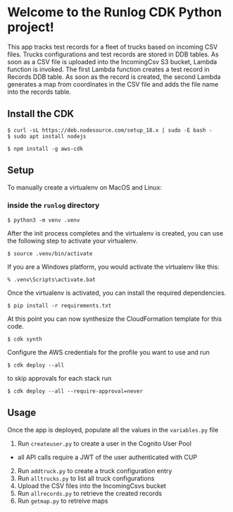 
# Welcome to the Runlog CDK Python project!

This app tracks test records for a fleet of trucks based on incoming CSV files. 
Trucks configurations and test records are stored in DDB tables. 
As soon as a CSV file is uploaded into the IncomingCsv S3 bucket, Lambda function is invoked. 
The first Lambda function creates a test record in Records DDB table. 
As soon as the record is created, the second Lambda generates a map from coordinates 
in the CSV file and adds the file name into the records table.

## Install the CDK

```
$ curl -sL https://deb.nodesource.com/setup_18.x | sudo -E bash -
$ sudo apt install nodejs
```

```
$ npm install -g aws-cdk
```

## Setup
To manually create a virtualenv on MacOS and Linux:

### inside the ```runlog``` directory
```
$ python3 -m venv .venv
```

After the init process completes and the virtualenv is created, you can use the following
step to activate your virtualenv.

```
$ source .venv/bin/activate
```

If you are a Windows platform, you would activate the virtualenv like this:

```
% .venv\Scripts\activate.bat
```

Once the virtualenv is activated, you can install the required dependencies.

```
$ pip install -r requirements.txt
```

At this point you can now synthesize the CloudFormation template for this code.

```
$ cdk synth
```

Configure the AWS credentials for the profile you want to use and run

```
$ cdk deploy --all
```

to skip approvals for each stack run

```
$ cdk deploy --all --require-approval=never
```

## Usage

Once the app is deployed, populate all the values in the ```variables.py``` file

1. Run ```createuser.py``` to create a user in the Cognito User Pool
 - all API calls require a JWT of the user authenticated with CUP
2. Run ```addtruck.py``` to create a truck configuration entry
3. Run ```alltrucks.py``` to list all truck configurations
4. Upload the CSV files into the IncomingCsvs bucket
5. Run ```allrecords.py``` to retrieve the created records
6. Run ```getmap.py``` to retreive maps